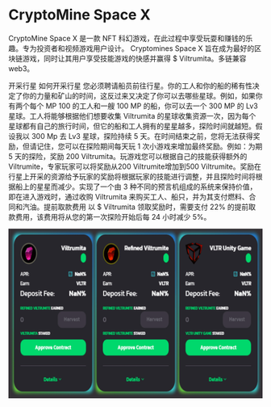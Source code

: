# CryptoMine Space X

CryptoMine Space X 是一款 NFT 科幻游戏，在此过程中享受玩耍和赚钱的乐趣。专为投资者和视频游戏用户设计。 Cryptomines Space X 旨在成为最好的区块链游戏，同时让其用户享受技能游戏的快感并赢得 $ Viltrumita。多链兼容 web3。

开采行星 如何开采行星 您必须聘请船员前往行星。你的工人和你的船的稀有性决定了你的力量和矿山的时间，这反过来又决定了你可以去哪些星球。例如，如果你有两个每个 MP 100 的工人和一艘 100 MP 的船，你可以去一个 300 MP 的 Lv3 星球。工人将能够根据他们想要收集 Viltrumita 的星球收集资源一次，因为每个星球都有自己的旅行时间，但它的船和工人拥有的星星越多，探险时间就越短。假设我以 300 Mp 去 Lv3 星球，探险持续 5 天。在时间结束之前，您将无法获得奖励，但请记住，您可以在探险期间每天玩 1 次小游戏来增加最终奖励。例如：为期 5 天的探险，奖励 200 Viltrumita。玩游戏您可以根据自己的技能获得额外的Viltrumite，专家玩家可以将奖励从200 Viltrumite增加到500 Viltrumite。奖励在行星上开采的资源给予玩家的奖励将根据玩家的技能进行调整，并且探险时间将根据船上的星星而减少。实现了一个由 3 种不同的预言机组成的系统来保持价值，即在进入游戏时，通过收购 Viltrumita 来购买工人、船只，并为其支付燃料、合同和汽油。提前取款费用 以 $ Viltrumita 领取奖励时，需要支付 22% 的提前取款费用，该费用将从您的第一次探险开始后每 24 小时减少 5%。

![cryptominespacex-dapp-defi-matic-image2_0a67cfafc78e8a7b770831eded594ca3](cryptominespacex-dapp-defi-matic-image2_0a67cfafc78e8a7b770831eded594ca3.png)
